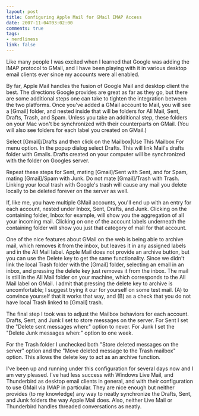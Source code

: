 ```yaml
--- 
layout: post
title: Configuring Apple Mail for GMail IMAP Access
date: 2007-11-04T03:02:00
comments: true
tags:
- nerdliness
link: false
---
```

Like many people I was excited when I learned that Google was adding the IMAP protocol to GMail, and I have been playing with it in various desktop email clients ever since my accounts were all enabled.

By far, Apple Mail handles the fusion of Google Mail and desktop client the best.  The directions Google provides are great as far as they go, but there are some additional steps one can take to tighten the integration between the two platforms.  Once you've added a GMail account to Mail, you will see a [Gmail] folder, and nested inside that will be folders for All Mail, Sent, Drafts, Trash, and Spam.  Unless you take an additional step, these folders on your Mac won't be synchronized with their counterparts on GMail.  (You will also see folders for each label you created on GMail.)

Select [Gmail]/Drafts and then click on the Mailbox|Use This Mailbox For menu option.  In the popup dialog select Drafts.  This will link Mail's drafts folder with Gmails.  Drafts created on your computer will be synchronized with the folder on Googles server.

Repeat these steps for Sent, mating [Gmail]/Sent with Sent, and for Spam, mating [Gmail]/Spam with Junk.  Do not mate [Gmail]/Trash with Trash.  Linking your local trash with Google's trash will cause any mail you delete locally to be deleted forever on the server as well.

If, like me, you have multiple GMail accounts, you'll end up with an entry for each account, nested under Inbox, Sent, Drafts, and Junk.  Clicking on the containing folder, Inbox for example, will show you the aggregation of all your incoming mail.  Clicking on one of the account labels underneath the containing folder will show you just that category of mail for that account.

One of the nice features about GMail on the web is being able to archive mail, which removes it from the inbox, but leaves it in any assigned labels and in the All Mail label.  Apple Mail does not provide an archive button, but you can use the Delete key to get the same functionality.  Since we didn't link the local Trash folder with the [Gmail] folder, selecting an email in an inbox, and pressing the delete key just removes it from the inbox.  The mail is still in the All Mail folder on your machine, which corresponds to the All Mail label on GMail.  I admit that pressing the delete key to archive is uncomfortable; I suggest trying it our for yourself on some test mail.  (A) to convince yourself that it works that way, and (B) as a check that you do not have local Trash linked to [Gmail] trash.

The final step I took was to adjust the Mailbox behaviors for each account.  Drafts, Sent, and Junk I set to store messages on the server.  For Sent I set the "Delete sent messages when:" option to never.  For Junk I set the "Delete Junk messages when:" option to one week.

For the Trash folder I unchecked both "Store deleted messages on the server" option and the "Move deleted message to the Trash mailbox" option.  This allows the delete key to act as an archive function.

I've been up and running under this configuration for several days now and I am very pleased.  I've had less success with Windows Live Mail, and Thunderbird as desktop email clients in general, and with their configuration to use GMail via IMAP in particular.  They are nice enough but neither provides (to my knowledge) any way to neatly synchronize the Drafts, Sent, and Junk folders the way Apple Mail does.  Also, neither Live Mail or Thunderbird handles threaded conversations as neatly.
